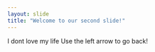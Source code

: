 ```yaml
---
layout: slide
title: "Welcome to our second slide!"
---
```

I dont love my life
Use the left arrow to go back!

